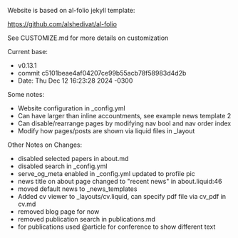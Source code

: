 Website is based on al-folio jekyll template:

https://github.com/alshedivat/al-folio

See CUSTOMIZE.md for more details on customization

Current base: 
  - v0.13.1
  - commit c5101beae4af04207ce99b55acb78f58983d4d2b
  - Date:   Thu Dec 12 16:23:28 2024 -0300

Some notes:
  - Website configuration in _config.yml
  - Can have larger than inline accountments, see example news template 2
  - Can disable/rearrange pages by modifying nav bool and nav order index
  - Modify how pages/posts are shown via liquid files in _layout

Other Notes on Changes:
  - disabled selected papers in about.md
  - disabled search in _config.yml
  - serve_og_meta enabled in _config.yml updated to profile pic
  - news title on about page changed to "recent news" in about.liquid:46
  - moved default news to _news_templates
  - Added cv viewer to _layouts/cv.liquid, can specify pdf file via cv_pdf in cv.md
  - removed blog page for now
  - removed publication search in publications.md
  - for publications used @article for conference to show different text

  

